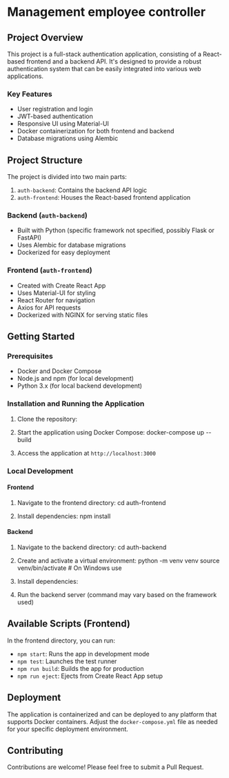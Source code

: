 # Management employee controller

## Project Overview

This project is a full-stack authentication application, consisting of a React-based frontend and a backend API. It's designed to provide a robust authentication system that can be easily integrated into various web applications.

### Key Features

- User registration and login
- JWT-based authentication
- Responsive UI using Material-UI
- Docker containerization for both frontend and backend
- Database migrations using Alembic

## Project Structure

The project is divided into two main parts:

1. `auth-backend`: Contains the backend API logic
2. `auth-frontend`: Houses the React-based frontend application

### Backend (`auth-backend`)

- Built with Python (specific framework not specified, possibly Flask or FastAPI)
- Uses Alembic for database migrations
- Dockerized for easy deployment

### Frontend (`auth-frontend`)

- Created with Create React App
- Uses Material-UI for styling
- React Router for navigation
- Axios for API requests
- Dockerized with NGINX for serving static files

## Getting Started

### Prerequisites

- Docker and Docker Compose
- Node.js and npm (for local development)
- Python 3.x (for local backend development)

### Installation and Running the Application

1. Clone the repository:

2. Start the application using Docker Compose: docker-compose up --build

3. Access the application at `http://localhost:3000`

### Local Development

#### Frontend

1. Navigate to the frontend directory: cd auth-frontend

2. Install dependencies: npm install

#### Backend

1. Navigate to the backend directory:
  cd auth-backend

2. Create and activate a virtual environment:
  python -m venv venv
   source venv/bin/activate  # On Windows use
   
3. Install dependencies:


   
4. Run the backend server (command may vary based on the framework used)

## Available Scripts (Frontend)

In the frontend directory, you can run:

- `npm start`: Runs the app in development mode
- `npm test`: Launches the test runner
- `npm run build`: Builds the app for production
- `npm run eject`: Ejects from Create React App setup

## Deployment

The application is containerized and can be deployed to any platform that supports Docker containers. Adjust the `docker-compose.yml` file as needed for your specific deployment environment.

## Contributing

Contributions are welcome! Please feel free to submit a Pull Request.


